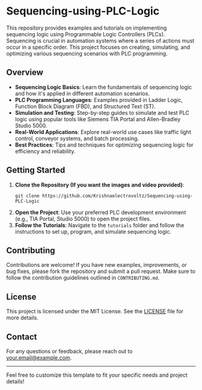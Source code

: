 # Sequencing-using-PLC-Logic

This repository provides examples and tutorials on implementing sequencing logic using Programmable Logic Controllers (PLCs). Sequencing is crucial in automation systems where a series of actions must occur in a specific order. This project focuses on creating, simulating, and optimizing various sequencing scenarios with PLC programming.

## Overview

- **Sequencing Logic Basics**: Learn the fundamentals of sequencing logic and how it's applied in different automation scenarios.
- **PLC Programming Languages**: Examples provided in Ladder Logic, Function Block Diagram (FBD), and Structured Text (ST).
- **Simulation and Testing**: Step-by-step guides to simulate and test PLC logic using popular tools like Siemens TIA Portal and Allen-Bradley Studio 5000.
- **Real-World Applications**: Explore real-world use cases like traffic light control, conveyor systems, and batch processing.
- **Best Practices**: Tips and techniques for optimizing sequencing logic for efficiency and reliability.

## Getting Started

1. **Clone the Repository (If you want the images and video provided)**: 
   ```
   git clone https://github.com/Krishnaelectrovoltz/Sequencing-using-PLC-Logic
   ```
2. **Open the Project**: Use your preferred PLC development environment (e.g., TIA Portal, Studio 5000) to open the project files.
3. **Follow the Tutorials**: Navigate to the `tutorials` folder and follow the instructions to set up, program, and simulate sequencing logic.

## Contributing

Contributions are welcome! If you have new examples, improvements, or bug fixes, please fork the repository and submit a pull request. Make sure to follow the contribution guidelines outlined in `CONTRIBUTING.md`.

## License

This project is licensed under the MIT License. See the [LICENSE](LICENSE) file for more details.

## Contact

For any questions or feedback, please reach out to [your.email@example.com](mailto:your.email@example.com).

---

Feel free to customize this template to fit your specific needs and project details!
